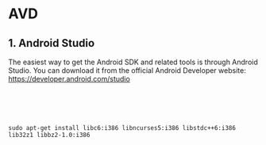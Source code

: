 # AVD

## 1. Android Studio
The easiest way to get the Android SDK and related tools is through Android Studio.
You can download it from the official Android Developer website:
https://developer.android.com/studio
```





sudo apt-get install libc6:i386 libncurses5:i386 libstdc++6:i386 lib32z1 libbz2-1.0:i386

```


##

